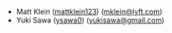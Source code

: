 - Matt Klein ([mattklein123](https://github.com/mattklein123)) (mklein@lyft.com)
- Yuki Sawa ([ysawa0](https://github.com/ysawa0)) (yukisawa@gmail.com)
